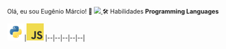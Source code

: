 Olá, eu sou Eugênio Márcio! 👋
<a href="https://professoreugenio.com">
<img src="![Anurag's GitHub stats](https://github-readme-stats.vercel.app/api?username=anuraghazra&show_icons=true&theme=radical)" >
</a>
🛠️ Habilidades
**Programming Languages**

<img title="Python" alt="Python" width="40px" src="https://raw.githubusercontent.com/github/explore/master/topics/python/python.png" />|<img alt="JS" title="JavaScript" width="40px" src="https://raw.githubusercontent.com/github/explore/master/topics/javascript/javascript.png">
|--|--|--|--|--|
